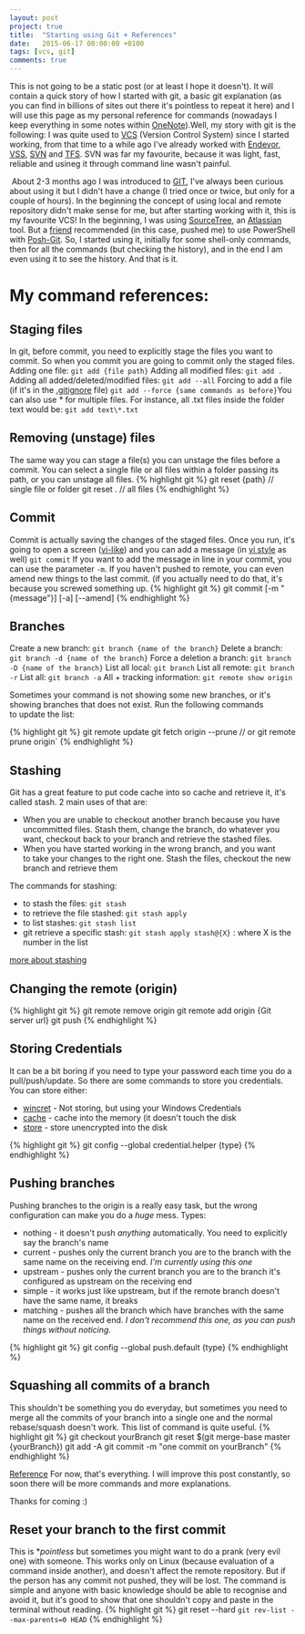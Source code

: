 ```yaml
---
layout: post
project: true
title:  "Starting using Git + References"
date:   2015-06-17 00:00:00 +0100
tags: [vcs, git]
comments: true
---
```

This is not going to be a static post (or at least I hope it doesn't). It will contain a quick story of how I started with git, a basic git explanation (as you can find in billions of sites out there it's pointless to repeat it here) and I will use this page as my personal reference for commands (nowadays I keep everything in some notes within [OneNote](https://www.onenote.com/)).Well, my story with git is the following: I was quite used to [VCS](https://en.wikipedia.org/wiki/Version_control) (Version Control System) since I started working, from that time to a while ago I've already worked with [Endevor](https://en.wikipedia.org/wiki/Endevor), [VSS](https://en.wikipedia.org/wiki/Microsoft_Visual_SourceSafe), [SVN](https://en.wikipedia.org/wiki/Apache_Subversion) and [TFS](https://en.wikipedia.org/wiki/Team_Foundation_Server). SVN was far my favourite, because it was light, fast, reliable and usineg it through command line wasn't painful.
<!--more-->
 About 2-3 months ago I was introduced to [GIT](https://en.wikipedia.org/wiki/Git_(software)), I've always been curious about using it but I didn't have a change (I tried once or twice, but only for a couple of hours). In the beginning the concept of using local and remote repository didn't make sense for me, but after starting working with it, this is my favourite VCS! In the beginning, I was using [SourceTree](https://www.sourcetreeapp.com/), an [Atlassian](https://www.atlassian.com/) tool. But a [friend](http://www.nepomuceno.ninja/Managing-Azure-with-GO/) recommended (in this case, pushed me) to use PowerShell with [Posh-Git](https://github.com/dahlbyk/posh-git). So, I started using it, initially for some shell-only commands, then for all the commands (but checking the history), and in the end I am even using it to see the history. And that is it.

# My command references:

## Staging files

In git, before commit, you need to explicitly stage the files you want to commit. So when you commit you are going to commit only the staged files. Adding one file: `git add {file path}` Adding all modified files: `git add .` Adding all added/deleted/modified files: `git add --all` Forcing to add a file (if it's in the [.gitignore](http://git-scm.com/docs/gitignore) file) `git add --force {same commands as before}`You can also use * for multiple files. For instance, all .txt files inside the folder text would be: `git add text\*.txt`

## Removing (unstage) files

The same way you can stage a file(s) you can unstage the files before a commit. You can select a single file or all files within a folder passing its path, or you can unstage all files.
{% highlight git %}
git reset {path} // single file or folder
git reset . // all files
{% endhighlight %}

## Commit

Commit is actually saving the changes of the staged files. Once you run, it's going to open a screen ([vi-like](https://en.wikipedia.org/wiki/Vi)) and you can add a message (in [vi style](https://www.cs.colostate.edu/helpdocs/vi.html) as well) `git commit` If you want to add the message in line in your commit, you can use the parameter `-m`. If you haven't pushed to remote, you can even amend new things to the last commit. (if you actually need to do that, it's because you screwed something up.
{% highlight git %}
git commit [-m "{message"}] [-a] [--amend]
{% endhighlight %}

## Branches

Create a new branch: `git branch {name of the branch}` Delete a branch: `git branch -d {name of the branch}` Force a deletion a branch: `git branch -D {name of the branch}` List all local: `git branch` List all remote: `git branch -r` List all: `git branch -a` All + tracking information: `git remote show origin`

Sometimes your command is not showing some new branches, or it's showing branches that does not exist. Run the following commands to update the list:

{% highlight git %}
git remote update
git fetch origin --prune // or git remote prune origin`
{% endhighlight %}

## Stashing

Git has a great feature to put code cache into so cache and retrieve it, it's called stash. 2 main uses of that are:

* When you are unable to checkout another branch because you have uncommitted files. Stash them, change the branch, do whatever you want, checkout back to your branch and retrieve the stashed files.
* When you have started working in the wrong branch, and you want to take your changes to the right one. Stash the files, checkout the new branch and retrieve them

The commands for stashing:

* to stash the files: `git stash`
* to retrieve the file stashed: `git stash apply`
* to list stashes: `git stash list`
* git retrieve a specific stash: `git stash apply stash@{X}` : where X is the number in the list

[more about stashing](https://git-scm.com/book/en/v1/Git-Tools-Stashing)

## Changing the remote (origin)

{% highlight git %}
git remote remove origin
git remote add origin {Git server url}
git push
{% endhighlight %}

## Storing Credentials

It can be a bit boring if you need to type your password each time you do a pull/push/update. So there are some commands to store you credentials. You can store either:

* [wincret](https://help.github.com/articles/caching-your-github-password-in-git/) - Not storing, but using your Windows Credentials
* [cache](http://git-scm.com/docs/git-credential-cache) - cache into the memory (it doesn't touch the disk
* [store](http://git-scm.com/docs/git-credential-store) - store unencrypted into the disk

{% highlight git %}
git config --global credential.helper {type}
{% endhighlight %}

## Pushing branches

Pushing branches to the origin is a really easy task, but the wrong configuration can make you do a *huge* mess. Types:

* nothing - it doesn't push *anything* automatically. You need to explicitly say the branch's name
* current - pushes only the current branch you are to the branch with the same name on the receiving end. *I'm currently using this one*
* upstream - pushes only the current branch you are to the branch it's configured as upstream on the receiving end
* simple - it works just like upstream, but if the remote branch doesn't have the same name, it breaks
* matching - pushes all the branch which have branches with the same name on the received end. *I don't recommend this one, as you can push things without noticing.*

{% highlight git %}
git config --global push.default {type}
{% endhighlight %}

## Squashing all commits of a branch

This shouldn't be something you do everyday, but sometimes you need to merge all the commits of your branch into a single one and the normal rebase/squash doesn't work. This list of command is quite useful.
{% highlight git %}
git checkout yourBranch
git reset $(git merge-base master {yourBranch})
git add -A
git commit -m "one commit on yourBranch"
{% endhighlight %}

[Reference](http://stackoverflow.com/questions/25356810/git-how-to-squash-all-commits-on-branch) For now, that's everything. I will improve this post constantly, so soon there will be more commands and more explanations.

Thanks for coming :)

## Reset your branch to the first commit

This is **pointless* but sometimes you might want to do a prank (very evil one) with someone.
This works only on Linux (because evaluation of a command inside another), and doesn't affect the remote repository. But if the person has any commit not pushed, they will be lost.
The command is simple and anyone with basic knowledge should be able to recognise and avoid it, but it's good to show that one shouldn't copy and paste in the terminal without reading.
{% highlight git %}
git reset --hard `git rev-list --max-parents=0 HEAD`
{% endhighlight %}
